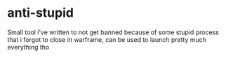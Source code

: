 # anti-stupid
Small tool i've written to not get banned because of some stupid process that i forgot to close in warframe,
can be used to launch pretty much everything tho
